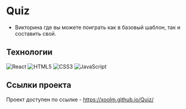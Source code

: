 # Quiz

* Викторина где вы можете поиграть как в базовый шаблон, так и составить свой.

## Технологии
![React](https://img.shields.io/badge/-React-61daf8?logo=react&logoColor=black)
![HTML5](https://img.shields.io/badge/-HTML5-e34f26?logo=html5&logoColor=white)
![CSS3](https://img.shields.io/badge/-CSS3-1572b6?logo=css3&logoColor=white)
![JavaScript](https://img.shields.io/badge/-JavaScript-f7df1e?logo=javaScript&logoColor=black)

## Ссылки проекта
Проект доступен по ссылке - https://xoolm.github.io/Quiz/
